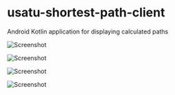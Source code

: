 # usatu-shortest-path-client
Android Kotlin application for displaying calculated paths

![Screenshot](Bcs0wfyGmkc.jpg)

![Screenshot](X2ZuDNuJ35s.jpg)

![Screenshot](Z_Da_WKUHEs.jpg)

![Screenshot](k6_B0pWnHzY.jpg)
